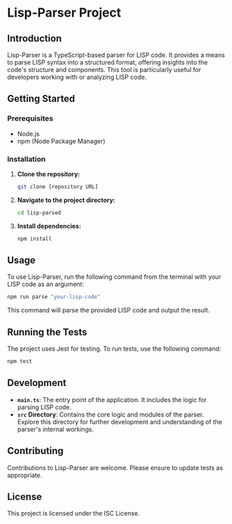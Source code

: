 
# Lisp-Parser Project

## Introduction
Lisp-Parser is a TypeScript-based parser for LISP code. It provides a means to parse LISP syntax into a structured format, offering insights into the code's structure and components. This tool is particularly useful for developers working with or analyzing LISP code.

## Getting Started

### Prerequisites
- Node.js
- npm (Node Package Manager)

### Installation
1. **Clone the repository:**
   ```bash
   git clone [repository URL]
   ```
2. **Navigate to the project directory:**
   ```bash
   cd lisp-parsed
   ```
3. **Install dependencies:**
   ```bash
   npm install
   ```

## Usage
To use Lisp-Parser, run the following command from the terminal with your LISP code as an argument:
```bash
npm run parse "your-lisp-code"
```
This command will parse the provided LISP code and output the result.

## Running the Tests
The project uses Jest for testing. To run tests, use the following command:
```bash
npm test
```

## Development
- **`main.ts`**: The entry point of the application. It includes the logic for parsing LISP code.
- **`src` Directory**: Contains the core logic and modules of the parser. Explore this directory for further development and understanding of the parser's internal workings.

## Contributing
Contributions to Lisp-Parser are welcome. Please ensure to update tests as appropriate.

## License
This project is licensed under the ISC License.
